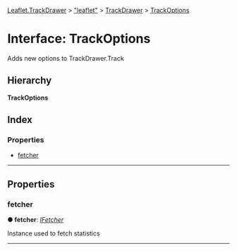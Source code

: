 [Leaflet.TrackDrawer](../README.md) > ["leaflet"](../modules/_leaflet_.md) > [TrackDrawer](../modules/_leaflet_.trackdrawer.md) > [TrackOptions](../interfaces/_leaflet_.trackdrawer.trackoptions.md)

# Interface: TrackOptions

Adds new options to TrackDrawer.Track

## Hierarchy

**TrackOptions**

## Index

### Properties

* [fetcher](_leaflet_.trackdrawer.trackoptions.md#fetcher)

---

## Properties

<a id="fetcher"></a>

###  fetcher

**● fetcher**: *[IFetcher](_leaflet_.trackstats.ifetcher.md)*

Instance used to fetch statistics

___

